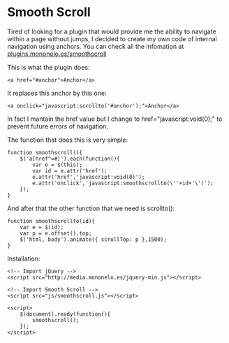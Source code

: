 Smooth Scroll
=============

Tired of looking for a plugin that would provide me the ability to navigate within a page without jumps, I decided to create my own code of internal navigation using anchors.
You can check all the infomation at <a href="http://plugins.mononelo.es/smoothscroll/" target="_blank">plugins.mononelo.es/smoothscroll</a>


This is what the plugin does:

	<a href="#anchor">Anchor</a>
	
It replaces this anchor by this one:

	<a onclick="javascript:scrollto('#anchor');">Anchor</a>
	
In fact I mantain the href value but I change to href="javascript:void(0);" to prevent future errors of navigation.

The function that does this is very simple:

	function smoothscroll(){
		$('a[href^=#]').each(function(){
			var e = $(this);
			var id = e.attr('href');
			e.attr('href','javascript:void(0)');
			e.attr('onclick','javascript:smoothscrollto(\''+id+'\')');
		});
	}

And after that the other function that we need is scrollto():

	function smoothscrollto(id){
		var e = $(id);
		var p = e.offset().top;
		$('html, body').animate({ scrollTop: p },1500);
	}


Installation:

	<!-- Import jQuery -->
	<script src="http://media.mononelo.es/jquery-min.js"></script>
	
	<!-- Import Smooth Scroll -->
	<script src="js/smoothscroll.js"></script>
	
	<script>
		$(document).ready(function(){
			smoothscroll();
		});
	</script>